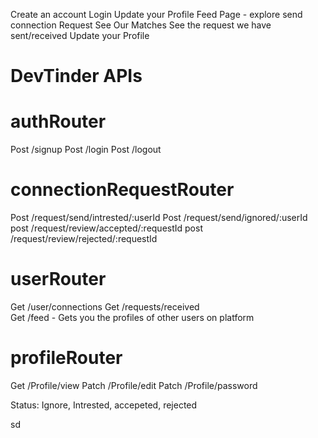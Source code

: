Create an account 
Login
Update your Profile 
Feed Page - explore
send connection Request 
See Our Matches 
See the request we have sent/received
Update your Profile 

# DevTinder APIs

# authRouter
Post /signup
Post /login
Post /logout

# connectionRequestRouter
Post /request/send/intrested/:userId
Post /request/send/ignored/:userId
post /request/review/accepted/:requestId
post /request/review/rejected/:requestId

# userRouter
Get /user/connections
Get /requests/received  
Get /feed - Gets you the profiles of other users on platform

# profileRouter
Get /Profile/view
Patch /Profile/edit
Patch /Profile/password


Status: Ignore, Intrested, accepeted, rejected  


sd